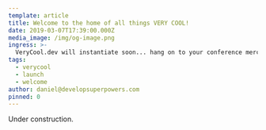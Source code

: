 ```yaml
---
template: article
title: Welcome to the home of all things VERY COOL!
date: 2019-03-07T17:39:00.000Z
media_image: /img/og-image.png
ingress: >-
  VeryCool.dev will instantiate soon... hang on to your conference merch hats!
tags:
  - verycool
  - launch
  - welcome
author: daniel@developsuperpowers.com
pinned: 0
---
```


Under construction.
